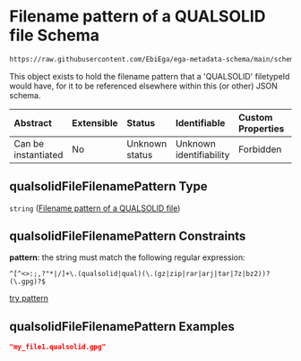 # Filename pattern of a QUALSOLID file Schema

```txt
https://raw.githubusercontent.com/EbiEga/ega-metadata-schema/main/schemas/EGA.common-definitions.json#/$defs/qualsolidFileFilenamePattern
```

This object exists to hold the filename pattern that a 'QUALSOLID' filetypeId would have, for it to be referenced elsewhere within this (or other) JSON schema.

| Abstract            | Extensible | Status         | Identifiable            | Custom Properties | Additional Properties | Access Restrictions | Defined In                                                                                           |
| :------------------ | :--------- | :------------- | :---------------------- | :---------------- | :-------------------- | :------------------ | :--------------------------------------------------------------------------------------------------- |
| Can be instantiated | No         | Unknown status | Unknown identifiability | Forbidden         | Allowed               | none                | [EGA.common-definitions.json\*](../../../schemas/EGA.common-definitions.json "open original schema") |

## qualsolidFileFilenamePattern Type

`string` ([Filename pattern of a QUALSOLID file](ega-4-defs-filename-pattern-of-a-qualsolid-file.md))

## qualsolidFileFilenamePattern Constraints

**pattern**: the string must match the following regular expression:&#x20;

```regexp
^[^<>:;,?"*|/]+\.(qualsolid|qual)(\.(gz|zip|rar|arj|tar|7z|bz2))?(\.gpg)?$
```

[try pattern](https://regexr.com/?expression=%5E%5B%5E%3C%3E%3A%3B%2C%3F%22*%7C%2F%5D%2B%5C.\(qualsolid%7Cqual\)\(%5C.\(gz%7Czip%7Crar%7Carj%7Ctar%7C7z%7Cbz2\)\)%3F\(%5C.gpg\)%3F%24 "try regular expression with regexr.com")

## qualsolidFileFilenamePattern Examples

```json
"my_file1.qualsolid.gpg"
```
